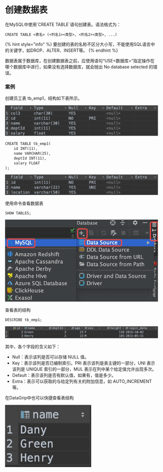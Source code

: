 # 创建数据表

在MySQL中使用\`CREATE TABLE\`语句创建表。语法格式为：

```text
CREATE TABLE <表名> (<列名1><类型>, <列名2><类型>, ...)
```

{% hint style="info" %}
要创建的表的名称不区分大小写，不能使用SQL语言中的关键字，如DROP、ALTER、INSERT等。
{% endhint %}

数据表属于数据库，在创建数据表之前，应使用语句“USE&lt;数据库&gt;”指定操作在哪个数据库中进行，如果没有选择数据库，就会抛出 No database selected 的错误。

### 案例

创建员工表 tb\_emp1，结构如下表所示。

![](../.gitbook/assets/image%20%2895%29.png)

```text
CREATE TABLE tb_emp1(
    id INT(11),
    name VARCHAR(25),
    deptId INT(11),
    salary FLOAT
);
```

![](../.gitbook/assets/image%20%2898%29.png)

使用命令查看数据表

```text
SHOW TABLES;
```

![](../.gitbook/assets/image%20%28122%29.png)

查看表的结构

```text
DESCRIBE tb_emp1;
```

![](../.gitbook/assets/image%20%2866%29.png)

其中，各个字段的含义如下：

* Null：表示该列是否可以存储 NULL 值。
* Key：表示该列是否已编制索引。PRI 表示该列是表主键的一部分，UNI 表示该列是 UNIQUE 索引的一部分，MUL 表示在列中某个给定值允许出现多次。
* Default：表示该列是否有默认值，如果有，值是多少。
* Extra：表示可以获取的与给定列有关的附加信息，如 AUTO\_INCREMENT 等。

在DataGrip中也可以快捷查看表结构

![](../.gitbook/assets/image%20%2843%29.png)

